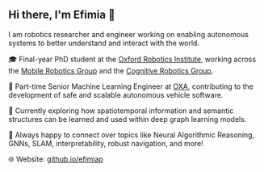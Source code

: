 ## Hi there, I'm Efimia 👋
I am robotics researcher and engineer working on enabling autonomous systems to better understand and interact with the world.

🎓 Final-year PhD student at the [Oxford Robotics Institute](https://ori.ox.ac.uk/), working across the [Mobile Robotics Group](https://ori.ox.ac.uk/labs/mobile-robotics-group/) and the [Cognitive Robotics Group](https://ori.ox.ac.uk/labs/cognitive-robotics-group/). 

💼 Part-time Senior Machine Learning Engineer at [OXA](https://oxa.tech/), contributing to the development of safe and scalable autonomous vehicle software.

🌱 Currently exploring how spatiotemporal information and semantic structures can be learned and used within deep graph learning models.

💬 Always happy to connect over topics like Neural Algorithmic Reasoning, GNNs, SLAM, interpretability, robust navigation, and more!

🌐 Website: [github.io/efimiap](https://efimiap.github.io/)


